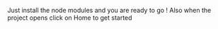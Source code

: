 Just install the node modules and you are ready to go !
Also when the project opens click on Home to get started
